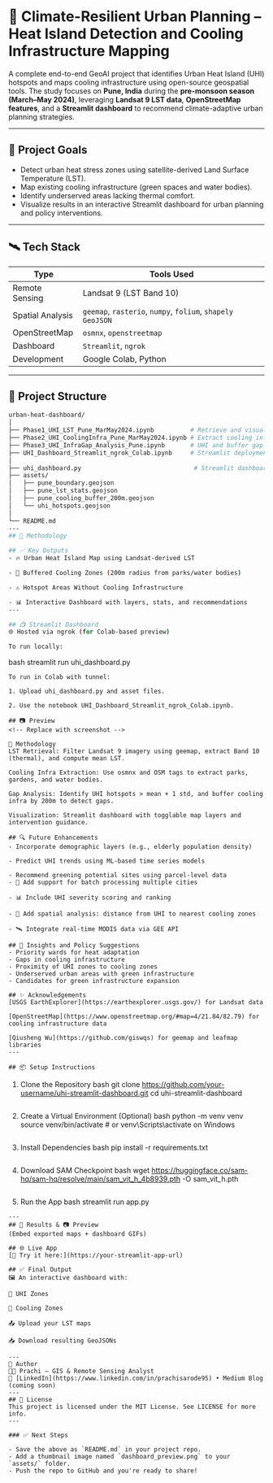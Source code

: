 # 🌆 Climate-Resilient Urban Planning – Heat Island Detection and Cooling Infrastructure Mapping

A complete end-to-end GeoAI project that identifies Urban Heat Island (UHI) hotspots and maps cooling infrastructure using open-source geospatial tools. The study focuses on **Pune, India** during the **pre-monsoon season (March–May 2024)**, leveraging **Landsat 9 LST data**, **OpenStreetMap features**, and a **Streamlit dashboard** to recommend climate-adaptive urban planning strategies.

---

## 🚀 Project Goals

- Detect urban heat stress zones using satellite-derived Land Surface Temperature (LST).
- Map existing cooling infrastructure (green spaces and water bodies).
- Identify underserved areas lacking thermal comfort.
- Visualize results in an interactive Streamlit dashboard for urban planning and policy interventions.

---

## 🛰️ Tech Stack

| Type | Tools Used |
|------|------------|
| Remote Sensing | Landsat 9 (LST Band 10) |
| Spatial Analysis | `geemap`, `rasterio`, `numpy`, `folium`, `shapely` `GeoJSON` |
| OpenStreetMap | `osmnx`, `openstreetmap` |
| Dashboard | `Streamlit`, `ngrok` |
| Development | Google Colab, Python  |

---

## 📁 Project Structure

```bash
urban-heat-dashboard/
│
├── Phase1_UHI_LST_Pune_MarMay2024.ipynb          # Retrieve and visualize LST
├── Phase2_UHI_CoolingInfra_Pune_MarMay2024.ipynb # Extract cooling infra (OSM)
├── Phase3_UHI_InfraGap_Analysis_Pune.ipynb       # UHI and buffer gap analysis
├── UHI_Dashboard_Streamlit_ngrok_Colab.ipynb     # Streamlit deployment setup
│
├── uhi_dashboard.py                               # Streamlit dashboard code
├── assets/
│   ├── pune_boundary.geojson
│   ├── pune_lst_stats.geojson
│   ├── pune_cooling_buffer_200m.geojson
│   └── uhi_hotspots.geojson
│
└── README.md
---
## 🚀 Methodology

## ✅ Key Outputs
- 🔥 Urban Heat Island Map using Landsat-derived LST

- 🌳 Buffered Cooling Zones (200m radius from parks/water bodies)

- ⚠️ Hotspot Areas Without Cooling Infrastructure

- 📊 Interactive Dashboard with layers, stats, and recommendations
---

## 📺 Streamlit Dashboard
🌐 Hosted via ngrok (for Colab-based preview)

To run locally:
```
bash
streamlit run uhi_dashboard.py
```
To run in Colab with tunnel:

1. Upload uhi_dashboard.py and asset files.

2. Use the notebook UHI_Dashboard_Streamlit_ngrok_Colab.ipynb.

## 📷 Preview
<!-- Replace with screenshot -->

📝 Methodology
LST Retrieval: Filter Landsat 9 imagery using geemap, extract Band 10 (thermal), and compute mean LST.

Cooling Infra Extraction: Use osmnx and OSM tags to extract parks, gardens, and water bodies.

Gap Analysis: Identify UHI hotspots > mean + 1 std, and buffer cooling infra by 200m to detect gaps.

Visualization: Streamlit dashboard with togglable map layers and intervention guidance.

## 🔍 Future Enhancements
- Incorporate demographic layers (e.g., elderly population density)

- Predict UHI trends using ML-based time series models

- Recommend greening potential sites using parcel-level data
- 🔄 Add support for batch processing multiple cities

- 📊 Include UHI severity scoring and ranking

- 🧭 Add spatial analysis: distance from UHI to nearest cooling zones

- 🛰️ Integrate real-time MODIS data via GEE API

## 🧠 Insights and Policy Suggestions
- Priority wards for heat adaptation
- Gaps in cooling infrastructure
- Proximity of UHI zones to cooling zones
- Underserved urban areas with green infrastructure
- Candidates for green infrastructure expansion

## ✨ Acknowledgements
[USGS EarthExplorer](https://earthexplorer.usgs.gov/) for Landsat data

[OpenStreetMap](https://www.openstreetmap.org/#map=4/21.84/82.79) for cooling infrastructure data

[Qiusheng Wu](https://github.com/giswqs) for geemap and leafmap libraries
---

## 📦 Setup Instructions
```
1. Clone the Repository
bash
git clone https://github.com/your-username/uhi-streamlit-dashboard.git
cd uhi-streamlit-dashboard
```
```
2. Create a Virtual Environment (Optional)
bash
python -m venv venv
source venv/bin/activate  # or venv\Scripts\activate on Windows
```
```
3. Install Dependencies
bash
pip install -r requirements.txt
```
```
4. Download SAM Checkpoint
bash
wget https://huggingface.co/sam-hq/sam-hq/resolve/main/sam_vit_h_4b8939.pth -O sam_vit_h.pth
```
```
5. Run the App
bash
streamlit run app.py
```
---
## 📌 Results & 📷 Preview
(Embed exported maps + dashboard GIFs)

## 🌐 Live App
[🔗 Try it here:](https://your-streamlit-app-url)

## ✅ Final Output
🖼️ An interactive dashboard with:

🔴 UHI Zones

🌳 Cooling Zones

📤 Upload your LST maps

📥 Download resulting GeoJSONs

---
💬 Author
👩‍💻 Prachi – GIS & Remote Sensing Analyst
🔗 [LinkedIn](https://www.linkedin.com/in/prachisarode95) • Medium Blog (coming soon)
---
## 📜 License
This project is licensed under the MIT License. See LICENSE for more info.
---

### ✅ Next Steps

- Save the above as `README.md` in your project repo.
- Add a thumbnail image named `dashboard_preview.png` to your `assets/` folder.
- Push the repo to GitHub and you're ready to share!

